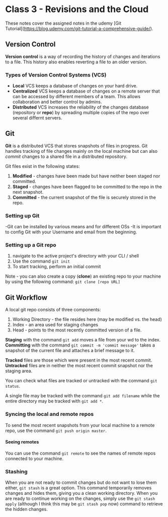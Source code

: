 # Class 3 -  Revisions and the Cloud

These notes cover the assigned notes in the udemy [Git Tutorial[(https://blog.udemy.com/git-tutorial-a-comprehensive-guide/).

## Version Control

**Version control** is a way of recording the history of changes and iterations to a file. This history also enables reverting a file to an older version.

### Types of Version Control Systems (VCS)

- **Local** VCS keeps a database of changes on your hard drive.
- **Centralized** VCS keeps a database of changes on a remote server that can be accessed by different members of a team. This allows collaboration and better control by admins.
- **Distributed** VCS increases the reliability of the changes database (repository or **repo**) by spreading multiple copies of the repo over several differnt servers.

## Git

**Git** is a distributed VCS that stores snapshots of files in progress. Git handles tracking of file changes mainly on the local machine but can also *commit* changes to a shared file in a distributed repository.

Git files exist in the following states:

1. **Modified** - changes have been made but have neither been staged nor committed.
2. **Staged** - changes have been flagged to be committed to the repo in the next snapshot.
3. **Committed** - the current snapshot of the file is securely stored in the repo.

### Setting up Git

-Git can be installed by various means and for different OSs
-It is important to config Git with your Username and email from the beginning.

### Setting up a Git repo

1. navigate to the active project's directory with your CLI / shell
2. Use the command `git init`
3. To start tracking, perform an initial commit

Note - you can also create a copy (**clone**) an existing repo to your machine by using the following command:
`git clone [repo URL]`

## Git Workflow

A local git repo consists of three components:

1. Working Directory - the file resides here (may be modified vs. the head)
2. Index - an area used for staging changes
3. Head - points to the most recently committed version of a file.

**Staging** with the command `git add` moves a file from your wd to the index.
**Committing** with the command `git commit -m 'commit message'` takes a snapshot of the current file and attaches a brief message to it.

**Tracked** files are those which were present in the most recent commit.
**Untracked** files are in neither the most recent commit snapshot nor the staging area.

You can check what files are tracked or untracked with the command `git status`.

A single file may be tracked with the command `git add filename` while the entire directory may be tracked with `git add *`.

### Syncing the local and remote repos

To send the most recent snapshots from your local machine to a remote repo, use the command `git push origin master`.

#### Seeing remotes

You can use the command `git remote` to see the names of remote repos connected to your machine.

### Stashing
When you are not ready to commit changes but do not want to lose them either, `git stash` is a great option. This command temporarily removes changes and hides them, giving you a clean working directory. When you are ready to continue working on the changes, simply use the `git stash apply` (although I think this may be `git stash pop` now) command to retrieve the hidden changes.
